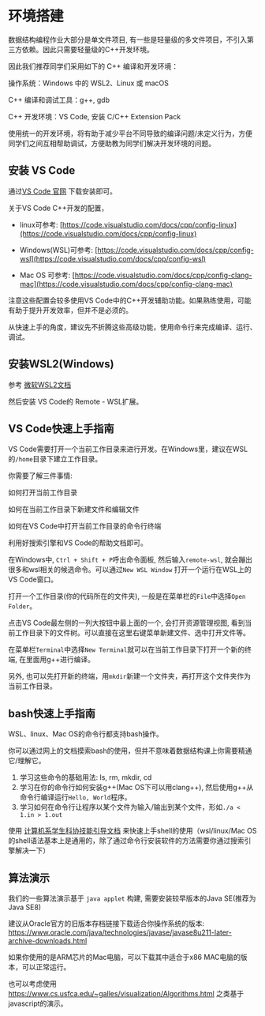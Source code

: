 # 环境搭建

数据结构编程作业大部分是单文件项目, 有一些是轻量级的多文件项目，不引入第三方依赖。因此只需要轻量级的C++开发环境。

因此我们推荐同学们采用如下的 C++ 编译和开发环境：

操作系统：Windows 中的 WSL2、Linux 或 macOS

C++ 编译和调试工具：g++, gdb

C++ 开发环境：VS Code, 安装 C/C++ Extension Pack

使用统一的开发环境，将有助于减少平台不同导致的编译问题/未定义行为，方便同学们之间互相帮助调试，方便助教为同学们解决开发环境的问题。

## 安装 VS Code

通过[VS Code 官网](https://code.visualstudio.com/) 下载安装即可。

关于VS Code C++开发的配置，

- linux可参考: [https://code.visualstudio.com/docs/cpp/config-linux](https://code.visualstudio.com/docs/cpp/config-linux)

- Windows(WSL)可参考: [https://code.visualstudio.com/docs/cpp/config-wsl](https://code.visualstudio.com/docs/cpp/config-wsl)

- Mac OS 可参考: [https://code.visualstudio.com/docs/cpp/config-clang-mac](https://code.visualstudio.com/docs/cpp/config-clang-mac) 

注意这些配置会较多使用VS Code中的C++开发辅助功能。如果熟练使用，可能有助于提升开发效率，但并不是必须的。

从快速上手的角度，建议先不折腾这些高级功能，使用命令行来完成编译、运行、调试。

## 安装WSL2(Windows)

参考 [微软WSL2文档](https://docs.microsoft.com/zh-cn/windows/wsl/install)

然后安装 VS Code的 Remote - WSL扩展。

## VS Code快速上手指南

VS Code需要打开一个当前工作目录来进行开发。在Windows里，建议在WSL的`/home`目录下建立工作目录。

你需要了解三件事情: 

如何打开当前工作目录

如何在当前工作目录下新建文件和编辑文件

如何在VS Code中打开当前工作目录的命令行终端

利用好搜索引擎和VS Code的帮助文档即可。

在Windows中, `Ctrl + Shift + P`呼出命令面板, 然后输入`remote-wsl`, 就会蹦出很多和wsl相关的候选命令。可以通过`New WSL Window` 打开一个运行在WSL上的VS Code窗口。

打开一个工作目录(你的代码所在的文件夹), 一般是在菜单栏的`File`中选择`Open Folder`。

点击VS Code最左侧的一列大按钮中最上面的一个, 会打开资源管理视图, 看到当前工作目录下的文件树。可以直接在这里右键菜单新建文件、选中打开文件等。

在菜单栏`Terminal`中选择`New Terminal`就可以在当前工作目录下打开一个新的终端, 在里面用g++进行编译。

另外, 也可以先打开新的终端，用`mkdir`新建一个文件夹，再打开这个文件夹作为当前工作目录。

## bash快速上手指南

WSL、linux、Mac OS的命令行都支持bash操作。

你可以通过网上的文档摸索bash的使用，但并不意味着数据结构课上你需要精通它/理解它。

1. 学习这些命令的基础用法: ls, rm, mkdir, cd
2. 学习在你的命令行如何安装g++(Mac OS下可以用clang++), 然后使用g++从命令行编译运行`Hello, World`程序。
3. 学习如何在命令行让程序以某个文件为输入/输出到某个文件，形如`./a < 1.in > 1.out`

使用 [计算机系学生科协技能引导文档](https://docs.net9.org/basic/linux/#shell-101) 来快速上手shell的使用（wsl/linux/Mac OS的shell语法基本上是通用的，除了通过命令行安装软件的方法需要你通过搜索引擎解决一下）

## 算法演示

我们的一些算法演示基于 `java applet` 构建, 需要安装较早版本的Java SE(推荐为Java SE8)

建议从Oracle官方的旧版本存档链接下载适合你操作系统的版本: https://www.oracle.com/java/technologies/javase/javase8u211-later-archive-downloads.html 

如果你使用的是ARM芯片的Mac电脑，可以下载其中适合于x86 MAC电脑的版本，可以正常运行。

也可以考虑使用 https://www.cs.usfca.edu/~galles/visualization/Algorithms.html 之类基于javascript的演示。